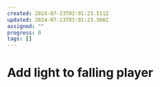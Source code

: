 ```yaml
---
created: 2024-07-23T03:01:23.511Z
updated: 2024-07-23T03:01:23.508Z
assigned: ""
progress: 0
tags: []
---
```


# Add light to falling player
